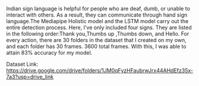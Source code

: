 Indian sign language is helpful for people who are deaf, dumb, or unable to interact with others. As a result, they can communicate through hand sign language.The Mediapipe Holistic model and the LSTM model carry out the entire detection process. Here, I've only included four signs. They are listed in the following order:Thank you,Thumbs up ,Thumbs down, and Hello. For every action, there are 30 folders in the dataset that I created on my own, and each folder has 30 frames. 3600 total frames. With this, I was able to attain 83% accuracy for my model. 

Dataset Link: https://drive.google.com/drive/folders/1JM0qFyzHFaubrwJrx44AHdEfz35x-7a3?usp=drive_link
